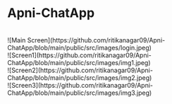 # Apni-ChatApp

<br />
![Main Screen](https://github.com/ritikanagar09/Apni-ChatApp/blob/main/public/src/images/login.jpeg)
<br />
![Screen1](https://github.com/ritikanagar09/Apni-ChatApp/blob/main/public/src/images/img1.jpeg)
<br />
![Screen2](https://github.com/ritikanagar09/Apni-ChatApp/blob/main/public/src/images/img2.jpeg)
<br />
![Screen3](https://github.com/ritikanagar09/Apni-ChatApp/blob/main/public/src/images/img3.jpeg)

<br />
